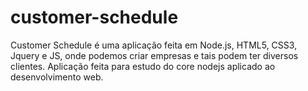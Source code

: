 # customer-schedule
Customer Schedule é uma aplicação feita em Node.js, HTML5, CSS3, Jquery e JS, onde podemos criar empresas e tais podem ter diversos clientes. Aplicação feita para estudo do core nodejs aplicado ao desenvolvimento web.
